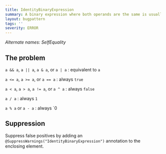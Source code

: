 ```yaml
---
title: IdentityBinaryExpression
summary: A binary expression where both operands are the same is usually incorrect.
layout: bugpattern
tags: ''
severity: ERROR
---
```


<!--
*** AUTO-GENERATED, DO NOT MODIFY ***
To make changes, edit the @BugPattern annotation or the explanation in docs/bugpattern.
-->

_Alternate names: SelfEquality_

## The problem
`a && a`, `a || a`, `a & a`, or `a | a`
:   equivalent to `a`

`a <= a`, `a >= a`, or `a == a`
:   always `true`

`a < a`, `a > a`, `a != a`, or `a ^ a`
:   always `false`

`a / a`
:   always `1`

`a % a` or `a - a`
:   always `0

## Suppression
Suppress false positives by adding an `@SuppressWarnings("IdentityBinaryExpression")` annotation to the enclosing element.
